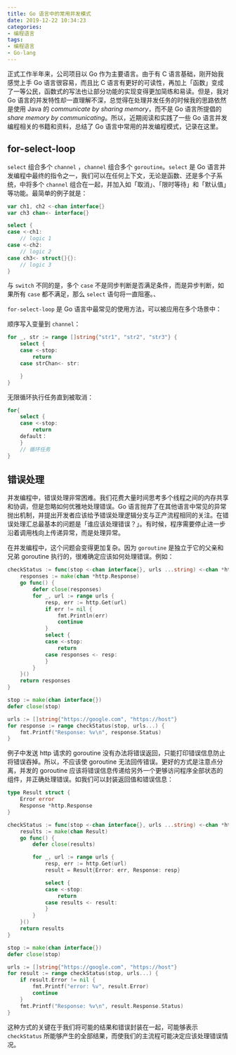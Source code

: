 ```yaml
---
title: Go 语言中的常用并发模式
date: 2019-12-22 10:34:23
categories:
- 编程语言
tags:
- 编程语言
- Go-lang
---
```


正式工作半年来，公司项目以 Go 作为主要语言。由于有 C 语言基础，刚开始我感觉上手 Go 语言很容易，而且比 C 语言有更好的可读性，再加上「函数」变成了一等公民，函数式的写法也让部分功能的实现变得更加简练和易读。但是，我对 Go 语言的并发特性却一直理解不深，总觉得在处理并发任务的时候我的思路依然是使用 Java 的 *communicate by sharing memory*，而不是 Go 语言所提倡的 *share memory by communicating*。所以，近期阅读和实践了一些 Go 语言并发编程相关的书籍和资料，总结了 Go 语言中常用的并发编程模式，记录在这里。

## for-select-loop

`select` 组合多个 `channel` ，`channel` 组合多个 `goroutine`。`select` 是 Go 语言并发编程中最终的指令之一，我们可以在任何上下文，无论是函数、还是多个子系统，中将多个 `channel` 组合在一起，并加入如「取消」、「限时等待」和「默认值」等功能。最简单的例子就是：

```go
var ch1, ch2 <-chan interface{}
var ch3 chan<- interface{}

select {
case <-ch1:
    // logic 1
case <-ch2:
    // logic 2
case ch3<- struct{}{}:
    // logic 3
}
```

与 `switch` 不同的是，多个 `case` 不是同步判断是否满足条件，而是异步判断，如果所有 `case` 都不满足，那么 `select` 语句将一直阻塞。、

`for-select-loop` 是 Go 语言中最常见的使用方法，可以被应用在多个场景中：

顺序写入变量到 `channel`：

```go
for _, str := range []string{"str1", "str2", "str3"} {
    select {
    case <-stop:
        return
    case strChan<- str:

    }
}
```

无限循环执行任务直到被取消：

```go
for{
    select {
    case <-stop:
        return
    default：
    }
    // 循环任务
}
```

## 错误处理

并发编程中，错误处理非常困难。我们花费大量时间思考多个线程之间的内存共享和协调，但是忽略如何优雅地处理错误。Go 语言抛弃了在其他语言中常见的异常抛出机制，并提出开发者应该给予错误处理逻辑分支与正产流程相同的关注。在错误处理汇总最基本的问题是「谁应该处理错误？」。有时候，程序需要停止进一步沿着调用栈向上传递异常，而是处理异常。

在并发编程中，这个问题会变得更加复杂。因为 `goroutine` 是独立于它的父亲和兄弟 goroutine 执行的，很难确定应该如何处理错误。例如：

```go
checkStatus := func(stop <-chan interface{}, urls ...string) <-chan *http.Response {
    responses := make(chan *http.Response)
    go func() {
        defer close(responses)
        for _, url := range urls {
            resp, err := http.Get(url)
            if err != nil {
                fmt.Println(err)
                continue
            }
            select {
            case <-stop:
                return
            case responses <- resp:
            }
        }
    }()
    return responses
}

stop := make(chan interface{})
defer close(stop)

urls := []string{"https://google.com", "https://host"}
for response := range checkStatus(stop, urls...) {
    fmt.Printf("Response: %v\n", response.Status)
}
```

例子中发送 http 请求的 goroutine 没有办法将错误返回，只能打印错误信息防止将错误吞掉。所以，不应该使 goroutine 无法回传错误。更好的方式是注意点分离，并发的 goroutine 应该将错误信息传递给另外一个更够访问程序全部状态的组件，并正确处理错误。如我们可以封装返回值和错误信息：

```go
type Result struct {
    Error error
    Response *http.Response
}

checkStatus := func(stop <-chan interface{}, urls ...string) <-chan *http.Response {
    results := make(chan Result)
    go func() {
        defer close(results)

        for _, url := range urls {
            resp, err := http.Get(url)
            result = Result{Error: err, Response: resp}

            select {
            case <-stop:
                return
            case results <- result:
            }
        }
    }()
    return results
}

stop := make(chan interface{})
defer close(stop)

urls := []string{"https://google.com", "https://host"}
for result := range checkStatus(stop, urls...) {
    if result.Error != nil {
        fmt.Printf("error: %v", result.Error)
        continue
    }
    fmt.Printf("Response: %v\n", result.Response.Status)
}
```

这种方式的关键在于我们将可能的结果和错误封装在一起，可能够表示 `checkStatus` 所能够产生的全部结果，而使我们的主流程可能决定应该处理错误情况。

